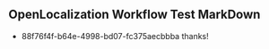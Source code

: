 ## OpenLocalization Workflow Test MarkDown
* 88f76f4f-b64e-4998-bd07-fc375aecbbba thanks!

<!--HONumber=Aug16_HO3-->


